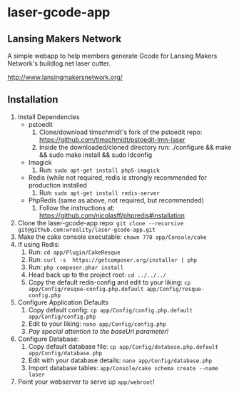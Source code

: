 laser-gcode-app
===============

Lansing Makers Network
----------------------

A simple webapp to help members generate Gcode for Lansing Makers Network's
buildlog.net laser cutter.

http://www.lansingmakersnetwork.org/


Installation
------------

1.  Install Dependencies
	* pstoedit
		1. Clone/download timschmidt's fork of the pstoedit repo: https://github.com/timschmidt/pstoedit-lmn-laser
		2. Inside the downloaded/cloned directory run: ./configure && make && sudo make install && sudo ldconfig
	* Imagick
		1. Run: `sudo apt-get install php5-imagick`
	* Redis (while not required, redis is strongly recommended for production installed
		1. Run: `sudo apt-get install redis-server`
	* PhpRedis (same as above, not required, but recommended)
		1. Follow the instructions at: https://github.com/nicolasff/phpredis#installation
2.  Clone the laser-gcode-app repo: `git clone --recursive git@github.com:wreality/laser-gcode-app.git`
3.  Make the cake console executable: `chown 770 app/Console/cake`
4.  If using Redis:
	1. Run: `cd app/Plugin/CakeResque`
	2. Run: `curl -s  https://getcomposer.org/installer | php`
	3. Run: `php composer.phar install`
	4. Head back up to the project root: `cd ../../../`
	5. Copy the default redis-config and edit to your liking: `cp app/Config/resque-config.php.default app/Config/resque-config.php`
5.  Configure Application Defaults
	1. Copy default config: `cp app/Config/config.php.default app/Config/config.php`
	2. Edit to your liking: `nano app/Config/config.php`
	3. *Pay special attention to the baseUrl parameter!*
5.  Configure Database:
	1. Copy default database file: `cp app/Config/database.php.default app/Config/database.php`
	2. Edit with your database details: `nano app/Config/database.php`
	3. Import database tables: `app/Console/cake schema create --name laser`
6.  Point your webserver to serve up `app/webroot`!

